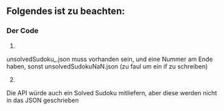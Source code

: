 ## Folgendes ist zu beachten:
### Der Code

1.

unsolvedSudoku_.json muss vorhanden sein, und eine Nummer am Ende haben, sonst unsolvedSudokuNaN.json (zu faul um ein if zu schreiben)

2.

Die API würde auch ein Solved Sudoku mitliefern, aber diese werden nicht in das JSON geschrieben

